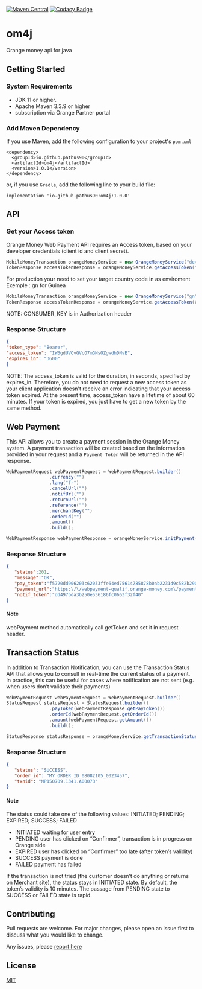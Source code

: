 [![Maven Central](https://img.shields.io/maven-central/v/io.github.pathus90/om4j.svg?label=Maven%20Central)](https://search.maven.org/search?q=g:%22io.github.pathus90%22%20AND%20a:%22om4j%22)
[![Codacy Badge](https://app.codacy.com/project/badge/Grade/f7e96628fcfb42b8bc9b42230b30fead)](https://www.codacy.com/gh/pathus90/om4j/dashboard?utm_source=github.com&amp;utm_medium=referral&amp;utm_content=pathus90/om4j&amp;utm_campaign=Badge_Grade)
# om4j

Orange money api for java

## Getting Started

### System Requirements
- JDK 11 or higher.
- Apache Maven 3.3.9 or higher
- subscription via Orange Partner portal

### Add Maven Dependency
If you use Maven, add the following configuration to your project's `pom.xml`
```maven
<dependency>
  <groupId>io.github.pathus90</groupId>
  <artifactId>om4j</artifactId>
  <version>1.0.1</version>
</dependency>
```
or, if you use `Gradle`, add the following line to your build file:
```
implementation 'io.github.pathus90:om4j:1.0.0'
```

## API

### Get your Access token
Orange Money Web Payment API requires an Access token, based on your developer credentials (client id and client secret).


``` java
MobileMoneyTransaction orangeMoneyService = new OrangeMoneyService("dev");
TokenResponse accessTokenResponse = orangeMoneyService.getAccessToken("CONSUMER_KEY");
```

For production your need to set your target country code in as enviroment
Exemple : gn for Guinea

``` java
MobileMoneyTransaction orangeMoneyService = new OrangeMoneyService("gn");
TokenResponse accessTokenResponse = orangeMoneyService.getAccessToken(CONSUMER_KEY);
```
NOTE:  CONSUMER_KEY is in Authorization header

###  Response Structure
``` json
{
"token_type": "Bearer",
"access_token": "IW3gdUVOvQVcO7mGNsOZgwdhDNvE",
"expires_in": "3600"
}
```

NOTE: The access_token is valid for the duration, in seconds, specified by expires_in. Therefore, you do not need to request a new access token as your client application doesn't receive an error indicating that your access token expired. At the present time, access_token have a lifetime of about 60 minutes.
If your token is expired, you just have to get a new token by the same method.

## Web Payment
This API allows you to create a payment session in the Orange Money system. A payment transaction will be created based on the information provided in your request and a `Payment Token` will be returned in the API response.
``` java
WebPaymentRequest webPaymentRequest = WebPaymentRequest.builder()
				.currency("")
				.lang("fr")
				.cancelUrl("")
				.notifUrl("")
				.returnUrl("")
				.reference("")
				.merchantKey("")
				.orderId("")
				.amount()
				.build();

WebPaymentResponse webPaymentResponse = orangeMoneyService.initPayment(webPaymentRequest, "ACCESS_TOKEN");
```

###  Response Structure
``` json
{
   "status":201,
   "message":"OK",
   "pay_token":"f5720dd906203c62033ffe64ed75614785878b0ab2231d9c582b2908fca0ab9a",
   "payment_url":"https:\/\/webpayment-qualif.orange-money.com\/payment\/pay_token\/f5720dd906203c62033ffe64ed75614785878b0ab2231d9c582b2908fca0ab9a",
   "notif_token":"dd497bda3b250e536186fc0663f32f40"
}
```
#### Note
webPayment method automatically call getToken and set it in request header.

## Transaction Status
In addition to Transaction Notification, you can use the Transaction Status API that allows you to consult in real-time the current status of a payment. In practice, this can be useful for cases where notification are not sent (e.g. when users don’t validate their payments)

``` java
WebPaymentRequest webPaymentRequest = WebPaymentRequest.builder()
StatusRequest statusRequest = StatusRequest.builder()
				.payToken(webPaymentResponse.getPayToken())
				.orderId(webPaymentRequest.getOrderId())
				.amount(webPaymentRequest.getAmount())
				.build();

StatusResponse statusResponse = orangeMoneyService.getTransactionStatus(statusRequest, "ACCESS_TOKEN");

```
###  Response Structure

``` json
{
   "status": "SUCCESS",
   "order_id": "MY_ORDER_ID_08082105_0023457",
   "txnid": "MP150709.1341.A00073"
}
```
#### Note

The status could take one of the following values: INITIATED; PENDING; EXPIRED; SUCCESS; FAILED
- INITIATED waiting for user entry
- PENDING user has clicked on “Confirmer”, transaction is in progress on Orange side
- EXPIRED user has clicked on “Confirmer” too late (after token’s validity)
- SUCCESS payment is done
- FAILED payment has failed

If the transaction is not tried (the customer doesn’t do anything or returns on Merchant site), the status stays in INITIATED state. By default, the token’s validity is 10 minutes. The passage from PENDING state to SUCCESS or FAILED state is rapid.


## Contributing
Pull requests are welcome. For major changes, please open an issue first to discuss what you would like to change.

Any issues, please [report here](https://github.com/pathus90/om4j/issues)

## License
[MIT](https://choosealicense.com/licenses/mit/)
